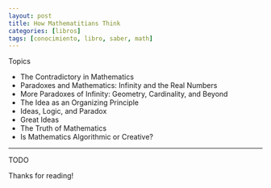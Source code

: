 ```yaml
---
layout: post
title: How Mathematitians Think
categories: [libros]
tags: [conocimiento, libro, saber, math]
---
```


<!--Resumen-->


Topics 

- The Contradictory in Mathematics
- Paradoxes and Mathematics: Infinity and the Real Numbers
- More Paradoxes of Infinity: Geometry, Cardinality, and Beyond
- The Idea as an Organizing Principle
- Ideas, Logic, and Paradox
- Great Ideas
- The Truth of Mathematics
- Is Mathematics Algorithmic or Creative?

---

<!--more-->
TODO
  
Thanks for reading!